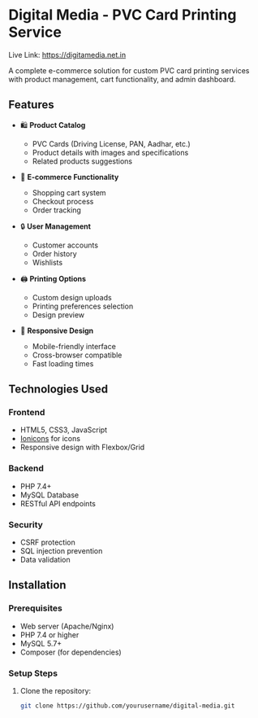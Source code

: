 # Digital Media - PVC Card Printing Service

Live Link: https://digitamedia.net.in

A complete e-commerce solution for custom PVC card printing services with product management, cart functionality, and admin dashboard.

## Features

- 🛍️ **Product Catalog**
  - PVC Cards (Driving License, PAN, Aadhar, etc.)
  - Product details with images and specifications
  - Related products suggestions

- 🛒 **E-commerce Functionality**
  - Shopping cart system
  - Checkout process
  - Order tracking

- 🔒 **User Management**
  - Customer accounts
  - Order history
  - Wishlists

- 🖨️ **Printing Options**
  - Custom design uploads
  - Printing preferences selection
  - Design preview

- 📱 **Responsive Design**
  - Mobile-friendly interface
  - Cross-browser compatible
  - Fast loading times

## Technologies Used

### Frontend
- HTML5, CSS3, JavaScript
- [Ionicons](https://ionicons.com/) for icons
- Responsive design with Flexbox/Grid

### Backend
- PHP 7.4+
- MySQL Database
- RESTful API endpoints

### Security
- CSRF protection
- SQL injection prevention
- Data validation

## Installation

### Prerequisites
- Web server (Apache/Nginx)
- PHP 7.4 or higher
- MySQL 5.7+
- Composer (for dependencies)

### Setup Steps

1. Clone the repository:
   ```bash
   git clone https://github.com/yourusername/digital-media.git
